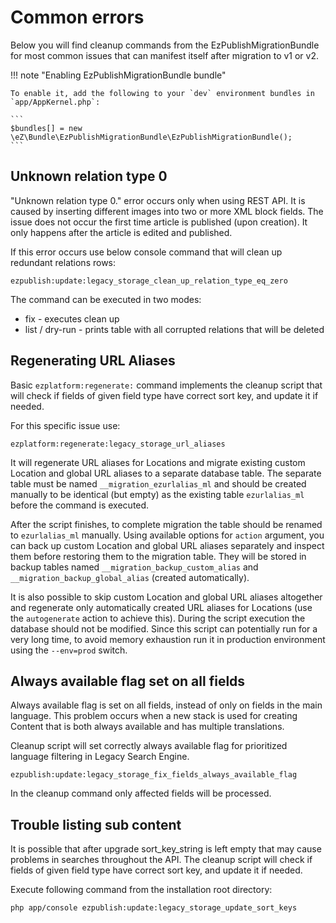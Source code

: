 # Common errors

Below you will find cleanup commands from the EzPublishMigrationBundle for most common 
issues that can manifest itself after migration to v1 or v2.

!!! note "Enabling EzPublishMigrationBundle bundle"

    To enable it, add the following to your `dev` environment bundles in `app/AppKernel.php`:

    ```
    $bundles[] = new \eZ\Bundle\EzPublishMigrationBundle\EzPublishMigrationBundle();
    ```

## Unknown relation type 0

"Unknown relation type 0." error occurs only when using REST API. It is caused by 
inserting  different images into two or more XML block fields. The issue does not occur 
the first time article is published (upon creation). It only happens after the article is 
edited and published.

If this error occurs use below console command that will clean up redundant relations rows:

```
ezpublish:update:legacy_storage_clean_up_relation_type_eq_zero
```
The command can be executed in two modes:

- fix - executes clean up
- list / dry-run - prints table with all corrupted relations that will be deleted

## Regenerating URL Aliases

Basic `ezplatform:regenerate:` command implements the cleanup script that will check if 
fields of given field type have correct sort key, and update it if needed. 

For this specific issue use:

```
ezplatform:regenerate:legacy_storage_url_aliases
```

It will regenerate URL aliases for Locations and migrate existing custom Location and 
global URL aliases to a separate database table. The separate table must be named 
`__migration_ezurlalias_ml` and should be created manually to be identical (but empty) 
as the existing table `ezurlalias_ml` before the command is executed.

After the script finishes, to complete migration the table should be renamed to 
`ezurlalias_ml` manually. Using available options for `action` argument, you can back up 
custom Location and global URL aliases separately and inspect them before restoring them 
to the migration table. They will be stored in backup tables named 
`__migration_backup_custom_alias` and `__migration_backup_global_alias` (created 
automatically).

It is also possible to skip custom Location and global URL aliases altogether and 
regenerate only automatically created URL aliases for Locations (use the `autogenerate` 
action to achieve this). During the script execution the database should not be modified. 
Since this script can potentially run for a very long time, to avoid memory exhaustion run 
it in production environment using the `--env=prod` switch.

## Always available flag set on all fields

Always available flag is set on all fields, instead of only on fields in the main 
language. This problem occurs when a new stack is used for creating Content that is both 
always available and has multiple translations. 

Cleanup script will set correctly always available flag for prioritized language filtering in Legacy Search Engine.

```
ezpublish:update:legacy_storage_fix_fields_always_available_flag
```

In the cleanup command only affected fields will be processed.

## Trouble listing sub content

It is possible that after upgrade sort_key_string is left empty that may cause problems in 
searches throughout the API. The cleanup script will check if fields of given field type 
have correct sort key, and update it if needed.

Execute following command from the installation root directory:

```
php app/console ezpublish:update:legacy_storage_update_sort_keys
```